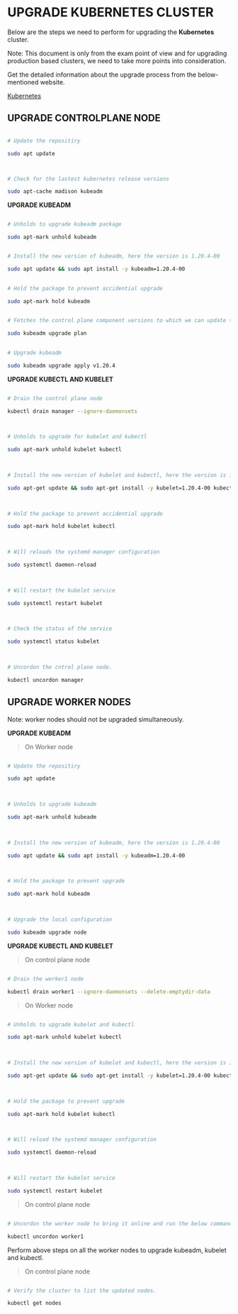 # UPGRADE KUBERNETES CLUSTER

Below are the steps we need to perform for upgrading the **Kubernetes** cluster.

Note: This document is only from the exam point of view and for upgrading production based clusters, we need to take more points into consideration.


Get the detailed information about the upgrade process from the below-mentioned website.

[Kubernetes](https://kubernetes.io)

 

## UPGRADE CONTROLPLANE NODE


```bash

# Update the repositiry

sudo apt update



# Check for the lastest kubernetes release versions

sudo apt-cache madison kubeadm

```

**UPGRADE KUBEADM**

 
```bash

# Unholds to upgrade kubeadm package

sudo apt-mark unhold kubeadm


# Install the new version of kubeadm, here the version is 1.20.4-00

sudo apt update && sudo apt install -y kubeadm=1.20.4-00

 
# Hold the package to prevent accidential upgrade

sudo apt-mark hold kubeadm

 
# Fetches the control plane component versions to which we can update to.

sudo kubeadm upgrade plan

 
# Upgrade kubeadm

sudo kubeadm upgrade apply v1.20.4

```

 

**UPGRADE KUBECTL AND KUBELET**
 

```bash

# Drain the control plane node

kubectl drain manager --ignore-daemonsets

 

# Unholds to upgrade for kubelet and kubectl

sudo apt-mark unhold kubelet kubectl

 

# Install the new version of kubelet and kubectl, here the version is 1.20.4-00

sudo apt-get update && sudo apt-get install -y kubelet=1.20.4-00 kubectl=1.20.4-00

 

# Hold the package to prevent accidential upgrade

sudo apt-mark hold kubelet kubectl

 

# Will reloads the systemd manager configuration

sudo systemctl daemon-reload

 

# Will restart the kubelet service

sudo systemctl restart kubelet

 

# Check the status of the service

sudo systemctl status kubelet

 

# Uncordon the cntrol plane node.

kubectl uncordon manager

```

 

## UPGRADE WORKER NODES

Note: worker nodes should not be upgraded simultaneously.

 
**UPGRADE KUBEADM**

 
> On Worker node

```bash

# Update the repositiry

sudo apt update

 

# Unholds to upgrade kubeadm

sudo apt-mark unhold kubeadm

 

# Install the new version of kubeadm, here the version is 1.20.4-00

sudo apt update && sudo apt install -y kubeadm=1.20.4-00

 

# Hold the package to prevent upgrade

sudo apt-mark hold kubeadm

 

# Upgrade the local configuration

sudo kubeadm upgrade node

```

 

**UPGRADE KUBECTL AND KUBELET**

 
> On control plane node

```bash

# Drain the worker1 node

kubectl drain worker1 --ignore-daemonsets --delete-emptydir-data

```

 

> On Worker node

```bash

# Unholds to upgrade kubelet and kubectl

sudo apt-mark unhold kubelet kubectl

 

# Install the new version of kubelet and kubectl, here the version is 1.20.4-00

sudo apt-get update && sudo apt-get install -y kubelet=1.20.4-00 kubectl=1.20.4-00

 

# Hold the package to prevent upgrade

sudo apt-mark hold kubelet kubectl

 

# Will reload the systemd manager configuration

sudo systemctl daemon-reload

 

# Will restart the kubelet service

sudo systemctl restart kubelet

```

 

> On control plane node

```bash

# Uncordon the worker node to bring it online and run the below command on control plane node.

kubectl uncordon worker1

```

 

Perform above steps on all the worker nodes to upgrade kubeadm, kubelet and kubectl.

 

> On control plane node

```bash

# Verify the cluster to list the updated nodes.

kubectl get nodes

```


